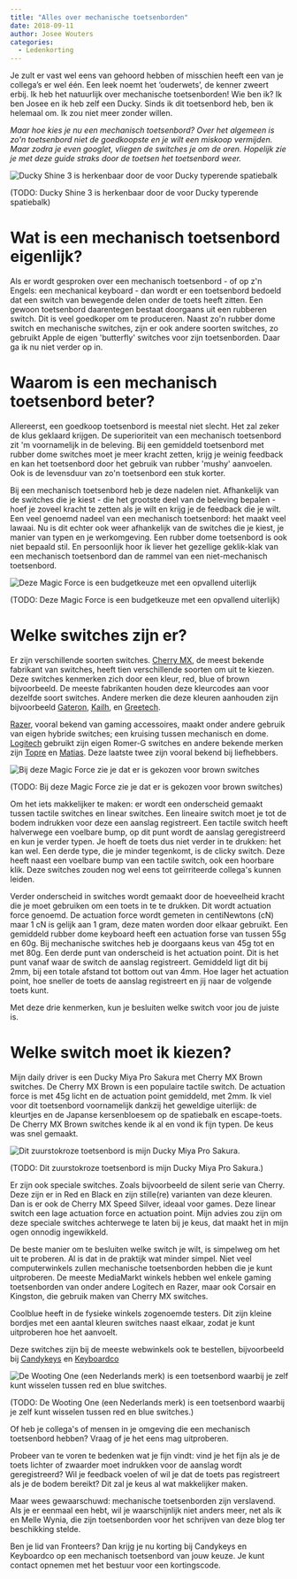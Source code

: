 ```yaml
---
title: "Alles over mechanische toetsenborden"
date: 2018-09-11
author: Josee Wouters
categories: 
  - Ledenkorting
---
```

Je zult er vast wel eens van gehoord hebben of misschien heeft een van je collega’s er wel één. Een leek noemt het ‘ouderwets’, de kenner zweert erbij. Ik heb het natuurlijk over mechanische toetsenborden! Wie ben ik? Ik ben Josee en ik heb zelf een Ducky. Sinds ik dit toetsenbord heb, ben ik helemaal om. Ik zou niet meer zonder willen.

*Maar hoe kies je nu een mechanisch toetsenbord? Over het algemeen is zo'n toetsenbord niet de goedkoopste en je wilt een miskoop vermijden. Maar zodra je even googlet, vliegen de switches je om de oren. Hopelijk zie je met deze guide straks door de toetsen het toetsenbord weer.*

![Ducky Shine 3 is herkenbaar door de voor Ducky typerende spatiebalk](https://fronteers.nl/_img/blog/ducky-shine.jpg)

(TODO: Ducky Shine 3 is herkenbaar door de voor Ducky typerende spatiebalk)

# Wat is een mechanisch toetsenbord eigenlijk?

Als er wordt gesproken over een mechanisch toetsenbord - of op z'n Engels: een mechanical keyboard - dan wordt er een toetsenbord bedoeld dat een switch van bewegende delen onder de toets heeft zitten. Een gewoon toetsenbord daarentegen bestaat doorgaans uit een rubberen switch. Dit is veel goedkoper om te produceren. Naast zo'n rubber dome switch en mechanische switches, zijn er ook andere soorten switches, zo gebruikt Apple de eigen 'butterfly' switches voor zijn toetsenborden. Daar ga ik nu niet verder op in.

# Waarom is een mechanisch toetsenbord beter?

Allereerst, een goedkoop toetsenbord is meestal niet slecht. Het zal zeker de klus geklaard krijgen. De superioriteit van een mechanisch toetsenbord zit 'm voornamelijk in de beleving. Bij een gemiddeld toetsenbord met rubber dome switches moet je meer kracht zetten, krijg je weinig feedback en kan het toetsenbord door het gebruik van rubber 'mushy' aanvoelen. Ook is de levensduur van zo'n toetsenbord een stuk korter.

Bij een mechanisch toetsenbord heb je deze nadelen niet. Afhankelijk van de switches die je kiest - die het grootste deel van de beleving bepalen - hoef je zoveel kracht te zetten als je wilt en krijg je de feedback die je wilt. Een veel genoemd nadeel van een mechanisch toetsenbord: het maakt veel lawaai. Nu is dit echter ook weer afhankelijk van de switches die je kiest, je manier van typen en je werkomgeving. Een rubber dome toetsenbord is ook niet bepaald stil. En persoonlijk hoor ik liever het gezellige geklik-klak van een mechanisch toetsenbord dan de rammel van een niet-mechanisch toetsenbord.

![Deze Magic Force is een budgetkeuze met een opvallend uiterlijk](https://fronteers.nl/_img/blog/magic-force.jpg)

(TODO: Deze Magic Force is een budgetkeuze met een opvallend uiterlijk)

# Welke switches zijn er?

Er zijn verschillende soorten switches. [Cherry MX](https://www.cherrymx.de/en), de meest bekende fabrikant van switches, heeft tien verschillende soorten om uit te kiezen. Deze switches kenmerken zich door een kleur, red, blue of brown bijvoorbeeld. De meeste fabrikanten houden deze kleurcodes aan voor dezelfde soort switches. Andere merken die deze kleuren aanhouden zijn bijvoorbeeld [Gateron](https://deskthority.net/wiki/Gateron_KS-3_series), [Kailh](http://www.kailh.com/en/Products/Ks/KTS/), en [Greetech]( http://www.greetech.com/en/products.asp?enBigClassName=Mechanical%20Keyboard%20Switch).

[Razer](https://www.razer.com/eu-en/gaming-keyboards), vooral bekend van gaming accessoires, maakt onder andere gebruik van eigen hybride switches; een kruising tussen mechanisch en dome. [Logitech](https://www.logitechg.com/nl-nl/articles/romer-g) gebruikt zijn eigen Romer-G switches en andere bekende merken zijn [Topre](http://www.topre.co.jp/en/products/elec/keyboards/) en [Matias](https://matias.ca/). Deze laatste twee zijn vooral bekend bij liefhebbers.

![Bij deze Magic Force zie je dat er is gekozen voor brown switches](https://fronteers.nl/_img/blog/brown-switches.jpg)

(TODO: Bij deze Magic Force zie je dat er is gekozen voor brown switches)

Om het iets makkelijker te maken: er wordt een onderscheid gemaakt tussen tactile switches en linear switches. Een lineaire switch moet je tot de bodem indrukken voor deze een aanslag registreert. Een tactile switch heeft halverwege een voelbare bump, op dit punt wordt de aanslag geregistreerd en kun je verder typen. Je hoeft de toets dus niet verder in te drukken: het kan wel. 
Een derde type, die je minder tegenkomt, is de clicky switch. Deze heeft naast een voelbare bump van een tactile switch, ook een hoorbare klik. Deze switches zouden nog wel eens tot geïrriteerde collega's kunnen leiden.

Verder onderscheid in switches wordt gemaakt door de hoeveelheid kracht die je moet gebruiken om een toets in te te drukken. Dit wordt actuation force genoemd. De actuation force wordt gemeten in centiNewtons (cN) maar 1 cN is gelijk aan 1 gram, deze maten worden door elkaar gebruikt. Een gemiddeld rubber dome keyboard heeft een actuation forse van tussen 55g en 60g. Bij mechanische switches heb je doorgaans keus van 45g tot en met 80g. 
Een derde punt van onderscheid is het actuation point. Dit is het punt vanaf waar de switch de aanslag registreert. Gemiddeld ligt dit bij 2mm, bij een totale afstand tot bottom out van 4mm. Hoe lager het actuation point, hoe sneller de toets de aanslag registreert en jij naar de volgende toets kunt.

Met deze drie kenmerken, kun je besluiten welke switch voor jou de juiste is.

# Welke switch moet ik kiezen?

Mijn daily driver is een Ducky Miya Pro Sakura met Cherry MX Brown switches. De Cherry MX Brown is een populaire tactile switch. De actuation force is met 45g licht en de actuation point gemiddeld, met 2mm. Ik viel voor dit toetsenbord voornamelijk dankzij het geweldige uiterlijk: de kleurtjes en de Japanse kersenbloesem op de spatiebalk en escape-toets. De Cherry MX Brown switches kende ik al en vond ik fijn typen. De keus was snel gemaakt.

![Dit zuurstokroze toetsenbord is mijn Ducky Miya Pro Sakura.](https://fronteers.nl/_img/blog/ducky-sakura.jpg)

(TODO: Dit zuurstokroze toetsenbord is mijn Ducky Miya Pro Sakura.)

Er zijn ook speciale switches. Zoals bijvoorbeeld de silent serie van Cherry. Deze zijn er in Red en Black en zijn stille(re) varianten van deze kleuren. Dan is er ook de Cherry MX Speed Silver, ideaal voor games. Deze linear switch een lage actuation force en actuation point. Mijn advies zou zijn om deze speciale switches achterwege te laten bij je keus, dat maakt het in mijn ogen onnodig ingewikkeld.

De beste manier om te besluiten welke switch je wilt, is simpelweg om het uit te proberen. Al is dat in de praktijk wat minder simpel. Niet veel computerwinkels zullen mechanische toetsenborden hebben die je kunt uitproberen. De meeste MediaMarkt winkels hebben wel enkele gaming toetsenborden van onder andere Logitech en Razer, maar ook Corsair en Kingston, die gebruik maken van Cherry MX switches.

Coolblue heeft in de fysieke winkels zogenoemde testers. Dit zijn kleine bordjes met een aantal kleuren switches naast elkaar, zodat je kunt uitproberen hoe het aanvoelt.

Deze switches zijn bij de meeste webwinkels ook te bestellen, bijvoorbeeld bij [Candykeys](https://www.candykeys.com/category:switch-testers) en [Keyboardco](https://www.keyboardco.com/product/cherry-mx-switch-sampler.asp)

![De Wooting One (een Nederlands merk) is een toetsenbord waarbij je zelf kunt wisselen tussen red en blue switches.](https://fronteers.nl/_img/blog/wooting-one.jpg)

(TODO: De Wooting One (een Nederlands merk) is een toetsenbord waarbij je zelf kunt wisselen tussen red en blue switches.)

Of heb je collega's of mensen in je omgeving die een mechanisch toetsenbord hebben? Vraag of je het eens mag uitproberen.

Probeer van te voren te bedenken wat je fijn vindt: vind je het fijn als je de toets lichter of zwaarder moet indrukken voor de aanslag wordt geregistreerd? Wil je feedback voelen of wil je dat de toets pas registreert als je de bodem bereikt? Dit zal je keus al wat makkelijker maken.

Maar wees gewaarschuwd: mechanische toetsenborden zijn verslavend. Als je er eenmaal een hebt, wil je waarschijnlijk niet anders meer, net als ik en Melle Wynia, die zijn toetsenborden voor het schrijven van deze blog ter beschikking stelde.

Ben je lid van Fronteers? Dan krijg je nu korting bij Candykeys en Keyboardco op een mechanisch toetsenbord van jouw keuze. Je kunt contact opnemen met het bestuur voor een kortingscode.
